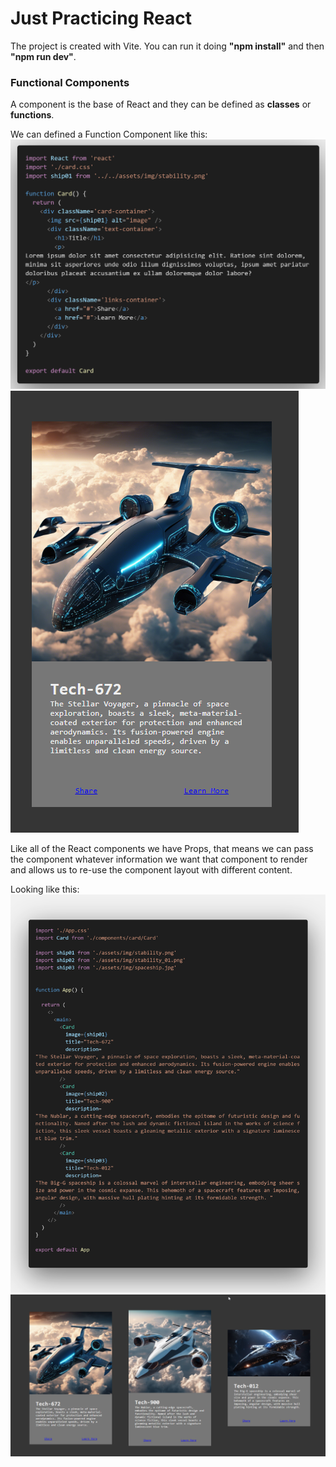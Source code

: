 # Just Practicing React
The project is created with Vite. You can run it doing **"npm install"** and then **"npm run dev"**.

### Functional Components
A component is the base of React and they can be defined as **classes** or **functions**.

We can defined a Function Component like this:
![Basic Component](/public/examples/component.png)
![Visual](/public/examples/card.png)

Like all of the React components we have Props, that means we can pass the component whatever information we want that component to render and allows us to re-use the component layout with different content.

Looking like this:
![Visual](/public/examples/props.png)
![Visual](/public/examples/example.png)
